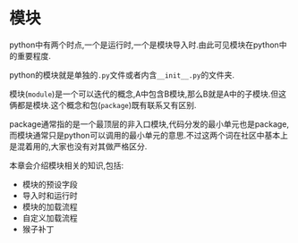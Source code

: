 # 模块

python中有两个时点,一个是运行时,一个是模块导入时.由此可见模块在python中的重要程度.

python的模块就是单独的`.py`文件或者内含`__init__.py`的文件夹.

模块(`module`)是一个可以迭代的概念,A中包含B模块,那么B就是A中的子模块.但这俩都是模块.这个概念和包(`package`)既有联系又有区别.

package通常指的是一个最顶层的非入口模块,代码分发的最小单元也是package,而模块通常只是python可以调用的最小单元的意思.不过这两个词在社区中基本上是混着用的,大家也没有对其做严格区分.


本章会介绍模块相关的知识,包括:

+ 模块的预设字段
+ 导入时和运行时
+ 模块的加载流程
+ 自定义加载流程
+ 猴子补丁


